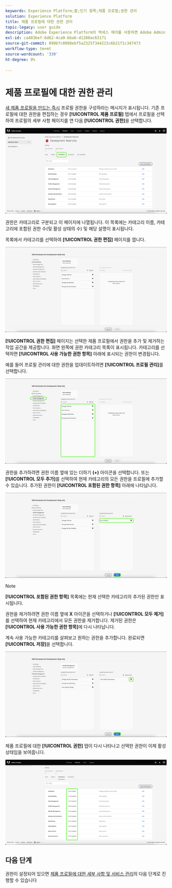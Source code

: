 ```yaml
---
keywords: Experience Platform;홈;인기 항목;제품 프로필;권한 관리
solution: Experience Platform
title: 제품 프로필에 대한 권한 관리
topic-legacy: user guide
description: Adobe Experience Platform의 액세스 제어를 사용하면 Adobe Admin Console을 사용하여 다양한 플랫폼 기능에 대한 역할 및 권한을 관리할 수 있습니다. 이 문서는 Platform용 제품 프로필에 대한 권한을 관리하는 방법에 대한 안내서의 역할을 합니다.
exl-id: ca403bef-6d62-4ca9-bba6-d1280ac63171
source-git-commit: 099bfc0098ebf5a2325f344215c6b21f1c347473
workflow-type: tm+mt
source-wordcount: '339'
ht-degree: 0%

---
```


# 제품 프로필에 대한 권한 관리

[새 제품 프로필을 만드는 즉시](#create-a-new-product-profile) 프로필 권한을 구성하라는 메시지가 표시됩니다. 기존 프로필에 대한 권한을 편집하는 경우 **[!UICONTROL 제품 프로필]** 탭에서 프로필을 선택하여 프로필의 세부 사항 페이지를 연 다음 **[!UICONTROL 권한]**&#x200B;을 선택합니다.

![권한](../images/permissions.png)

권한은 카테고리로 구분되고 이 페이지에 나열됩니다. 이 목록에는 카테고리 이름, 카테고리에 포함된 권한 수(및 활성 상태의 수) 및 해당 설명이 표시됩니다.

목록에서 카테고리를 선택하여 **[!UICONTROL 권한 편집]** 페이지를 엽니다.

![편집 권한](../images/edit-permissions.png)

**[!UICONTROL 권한 편집]** 페이지는 선택한 제품 프로필에서 권한을 추가 및 제거하는 작업 공간을 제공합니다. 화면 왼쪽에 권한 카테고리 목록이 표시됩니다. 카테고리를 선택하면 **[!UICONTROL 사용 가능한 권한 항목]** 아래에 표시되는 권한이 변경됩니다.

예를 들어 프로필 관리에 대한 권한을 업데이트하려면 **[!UICONTROL 프로필 관리]**&#x200B;를 선택합니다.

![프로필 관리](../images/profile-management.png)

권한을 추가하려면 권한 이름 옆에 있는 더하기 **(+)** 아이콘을 선택합니다. 또는 **[!UICONTROL 모두 추가]**&#x200B;를 선택하여 현재 카테고리의 모든 권한을 프로필에 추가할 수 있습니다. 추가된 권한이 **[!UICONTROL 포함된 권한 항목]** 아래에 나타납니다.

![추가 권한](../images/add-permission.png)

>[!NOTE]
>
>**[!UICONTROL 포함된 권한 항목]** 목록에는 현재 선택한 카테고리의 추가된 권한만 표시됩니다.

권한을 제거하려면 권한 이름 옆에 **X** 아이콘을 선택하거나 **[!UICONTROL 모두 제거]**&#x200B;를 선택하여 현재 카테고리에서 모든 권한을 제거합니다. 제거된 권한은 **[!UICONTROL 사용 가능한 권한 항목]**&#x200B;에 다시 나타납니다.

계속 사용 가능한 카테고리를 살펴보고 원하는 권한을 추가합니다. 완료되면 **[!UICONTROL 저장]**&#x200B;을 선택합니다.

![제거 권한](../images/remove-permission.png)

제품 프로필에 대한 **[!UICONTROL 권한]** 탭이 다시 나타나고 선택한 권한이 이제 활성 상태임을 보여줍니다.

![사용 권한 업데이트됨](../images/permissions-updated.png)

## 다음 단계

권한이 설정되어 있으면 [제품 프로필에 대한 세부 사항 및 서비스 관리](details-and-services.md)의 다음 단계로 진행할 수 있습니다
